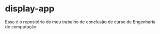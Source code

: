 # display-app

Esse é o repositório do meu trabalho de conclusão de curso de Engenharia de computação

